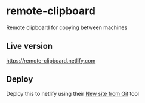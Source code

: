 # remote-clipboard

Remote clipboard for copying between machines

## Live version

https://remote-clipboard.netlify.com

## Deploy

Deploy this to netlify using their [New site from Git](https://app.netlify.com/start) tool
